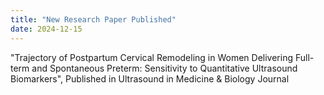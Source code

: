 ```yaml
---
title: "New Research Paper Published"
date: 2024-12-15
---
```


 "Trajectory of Postpartum Cervical Remodeling in Women Delivering Full-term and Spontaneous Preterm: Sensitivity to Quantitative Ultrasound Biomarkers", Published in Ultrasound in Medicine & Biology Journal
